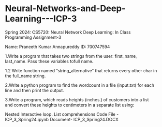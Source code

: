 # Neural-Networks-and-Deep-Learning---ICP-3

Spring 2024: CS5720: Neural Network Deep Learning: In Class Programming Assignment-3

Name: Praneeth Kumar Annapureddy ID: 700747594

1.Write a program that takes two strings from the user: first_name, last_name. Pass these variables tofull name.

1.2 Write function named “string_alternative” that returns every other char in the full_name string.

2.Write a python program to find the wordcount in a file (input.txt) for each line and then print the output.

3.Write a program, which reads heights (inches.) of customers into a list and convert these heights to centimeters in a separate list using:

Nested Interactive loop.
List comprehensions
Code File - ICP_3_Spring24.ipynb Document- ICP_3_Spring24.DOCX


